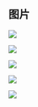 ## 图片

![](../pic/clash/RULE-SET.png)

![](../pic/clash/rule-providers.png)

![](../pic/clash/替换规则数据.png)

![](../pic/clash/change_rule.png)

![](../pic/clash/merlinclash内置规则调用.png)
